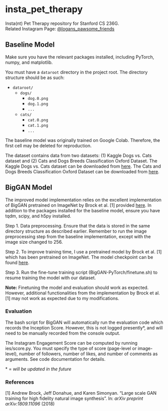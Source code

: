 # insta_pet_therapy

Insta(nt) Pet Therapy repository for Stanford CS 236G. <br>
Related Instagram Page: [@logans_pawsome_friends](https://www.instagram.com/logans_pawsome_friends/)

## Baseline Model

Make sure you have the relevant packages installed, including PyTorch, numpy, and matplotlib.

You must have a `dataroot` directory in the project root. The directory structure should be as such:

- `dataroot/`
  - `dogs/`
    - `dog.0.png`
    - `dog.1.png`
    - `...`
  - `cats/`
    - `cat.0.png`
    - `cat.1.png`
    - `...`

The baseline model was originally trained on Google Colab. Therefore, the first cell may be deleted for reproduction.

The dataset contains data from two datasets: (1) Kaggle Dogs vs. Cats dataset and (2) Cats and Dogs Breeds Classification Oxford Dataset. The Kaggle Dogs vs. Cats dataset can be downloaded from [here](https://www.kaggle.com/c/dogs-vs-cats/data). The Cats and Dogs Breeds Classification Oxford Dataset
can be downloaded from [here](https://www.kaggle.com/zippyz/cats-and-dogs-breeds-classification-oxford-dataset).

## BigGAN Model

The improved model implementation relies on the excellent implementation of BigGAN pretrained on ImageNet by Brock et al. \[1\] provided [here](https://github.com/ajbrock/BigGAN-PyTorch). In addition to the packages installed for the baseline model, ensure you have tqdm, scipy, and h5py installed.

Step 1. Data preprocessing. Ensure that the data is stored in the same directory structure as described earlier. Remember to run the image preprocessing step from the baseline implementation, except with the image size changed to 256.

Step 2. To improve training time, I use a pretrained model by Brock et al. \[1\] which has been pretrained on ImageNet. The model checkpoint can be found [here](https://drive.google.com/open?id=1nAle7FCVFZdix2--ks0r5JBkFnKw8ctW).

Step 3. Run the fine-tune training script (BigGAN-PyTorch/finetune.sh) to resume training the model with our dataset.

**Note:** Finetuning the model and evaluation should work as expected. However, additional functionalities from the implementation by Brock et al. \[1\] may not work as expected due to my modifications. 

### Evaluation

The bash script for BigGAN will automatically run the evaluation code which records the Inception Score. However, this is not logged presently\*, and will need to be manually recorded from the console output. 

The Instagram Engagement Score can be computed by running ies/score.py. You must specify the type of score (page-level or image-level), number of followers, number of likes, and number of comments as arguments. See code documentation for details.

\* = _will be updated in the future_

### References 

\[1\] Andrew Brock, Jeff Donahue, and Karen Simonyan. “Large scale GAN training for high fidelity natural image synthesis”. In: _arXiv preprint arXiv:1809.11096_ (2018)
